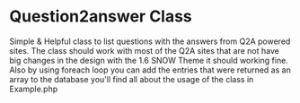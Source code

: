 Question2answer Class
=====================

Simple & Helpful class to list questions with the answers from Q2A powered sites.
The class should work with most of the Q2A sites that are not have big changes in the design with the 1.6 SNOW Theme it should working fine.
Also by using foreach loop you can add the entries that were returned as an array to the database you'll find all about the usage of the class in Example.php
